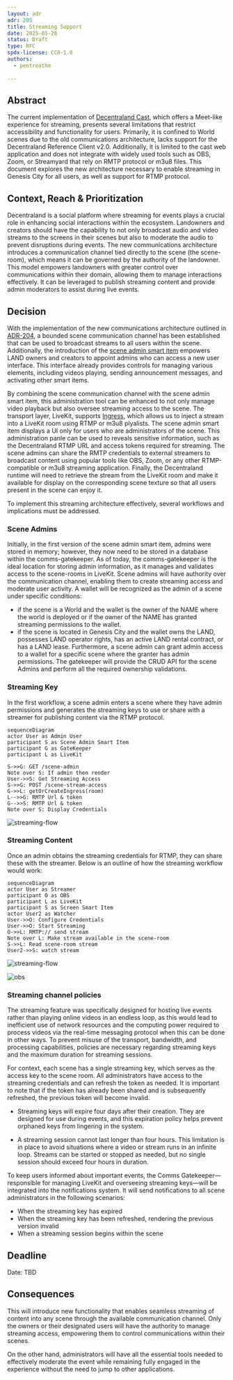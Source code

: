 ```yaml
---
layout: adr
adr: 205
title: Streaming Support
date: 2025-05-28
status: Draft
type: RFC
spdx-license: CC0-1.0
authors:
  - pentreathm  
  
---
```


## Abstract

The current implementation of [Decentraland Cast](https://cast.decentraland.org/), which offers a Meet-like experience for streaming, presents several limitations that restrict accessibility and functionality for users. Primarily, it is confined to World scenes due to the old communications architecture, lacks support for the Decentraland Reference Client v2.0. Additionally, it is limited to the cast web application and does not integrate with widely used tools such as OBS, Zoom, or Streamyard that rely on RMTP protocol or m3u8 files. This document explores the new architecture necessary to enable streaming in Genesis City for all users, as well as support for RTMP protocol.

## Context, Reach & Prioritization 

Decentraland is a social platform where streaming for events plays a crucial role in enhancing social interactions within the ecosystem. Landowners and creators should have the capability to not only broadcast audio and video streams to the screens in their scenes but also to moderate the audio to prevent disruptions during events. The new communications architecture introduces a communication channel tied directly to the scene (the scene-room), which means it can be governed by the authority of the landowner. This model empowers landowners with greater control over communications within their domain, allowing them to manage interactions effectively. It can be leveraged to publish streaming content and provide admin moderators to assist during live events. 

## Decision 

With the implementation of the new communications architecture outlined in [ADR-204](https://adr.decentraland.org/adr/ADR-204), a bounded scene communication channel has been established that can be used to broadcast streams to all users within the scene. Additionally, the introduction of the [scene admin smart item](https://decentraland.org/blog/announcements/decentraland-updates-fresh-features-and-fixes/#scene-admin-smart-item) empowers LAND owners and creators to appoint admins who can access a new user interface. This interface already provides controls for managing various elements, including videos playing, sending announcement messages, and activating other smart items.

By combining the scene communication channel with the scene admin smart item, this administration tool can be enhanced to not only manage video playback but also oversee streaming access to the scene. The transport layer, LiveKit, supports [Ingress](https://docs.livekit.io/home/ingress/overview/), which allows us to inject a stream into a LiveKit room using RTMP or m3u8 plyalists. The scene admin smart item displays a UI only for users who are administrators of the scene. This administration panle can be used to reveals sensitive information, such as the Decentraland RTMP URL and access tokens required for streaming. The scene admins can share the RMTP credentials to external streamers to broadcast content using popular tools like OBS, Zoom, or any other RTMP-compatible or m3u8 streaming application. Finally, the Decentraland runtime will need to retrieve the stream from the LiveKit room and make it available for display on the corresponding scene texture so that all users present in the scene can enjoy it.

To implement this streaming architecture effectively, several workflows and implications must be addressed.


### Scene Admins

Initially, in the first version of the scene admin smart item, admins were stored in memory; however, they now need to be stored in a database within the comms-gatekeeper. As of today, the comms-gatekeeper is the ideal location for storing admin information, as it manages and validates access to the scene-rooms in LiveKit. Scene admins will have authority over the communication channel, enabling them to create streaming access and moderate user activity. 
A wallet will be recognized as the admin of a scene under specific conditions: 
- if the scene is a World and the wallet is the owner of the NAME where the world is deployed or if the owner of the NAME has granted streaming permissions to the wallet. 
- if the scene is located in Genesis City and the wallet owns the LAND, possesses LAND operator rights, has an active LAND rental contract, or has a LAND lease. 
Furthermore, a scene admin can grant admin access to a wallet for a specific scene where the granter has admin permissions.
The gatekeeper will provide the CRUD API for the scene Admins and perform all the required ownership validations. 

### Streaming Key 

In the first workflow, a scene admin enters a scene where they have admin permissions and generates the streaming keys to use or share with a streamer for publishing content via the RTMP protocol.


```mermaid
sequenceDiagram
actor User as Admin User
participant S as Scene Admin Smart Item
participant G as GateKeeper 
participant L as LiveKit 

S->>G: GET /scene-admin
Note over S: If admin then render 
User->>S: Get Streaming Access
S->>G: POST /scene-stream-access
G->>L: getOrCreateIngress(room) 
L-->>G: RMTP Url & token 
G-->>S: RMTP Url & token 
Note over S: Display Credentials  
``` 
![streaming-flow](/resources/ADR-205/scene-admin.png) 

### Streaming Content 

Once an admin obtains the streaming credentials for RTMP, they can share these with the streamer. Below is an outline of how the streaming workflow would work:

```mermaid
sequenceDiagram
actor User as Streamer
participant O as OBS
participant L as LiveKit 
participant S as Screen Smart Item
actor User2 as Watcher
User->>O: Configure Credentials 
User->>O: Start Streaming 
O->>L: RMTP:// send stream
Note over L: Make stream available in the scene-room
S->>L: Read scene-room stream 
User2->>S: watch stream
``` 
![streaming-flow](/resources/ADR-205/streamer.png) 

![obs](/resources/ADR-205/obs.png) 


### Streaming channel policies 

The streaming feature was specifically designed for hosting live events rather than playing online videos in an endless loop, as this would lead to inefficient use of network resources and the computing power required to process videos via the real-time messaging protocol when this can be done in other ways. To prevent misuse of the transport, bandwidth, and processing capabilities, policies are necessary regarding streaming keys and the maximum duration for streaming sessions. 

For context, each scene has a single streaming key, which serves as the access key to the scene room. All administrators have access to the streaming credentials and can refresh the token as needed. It is important to note that if the token has already been shared and is subsequently refreshed, the previous token will become invalid. 

- Streaming keys will expire four days after their creation. They are designed for use during events, and this expiration policy helps prevent orphaned keys from lingering in the system.

- A streaming session cannot last longer than four hours. This limitation is in place to avoid situations where a video or stream runs in an infinite loop. Streams can be started or stopped as needed, but no single session should exceed four hours in duration.

To keep users informed about important events, the Comms Gatekeeper—responsible for managing LiveKit and overseeing streaming keys—will be integrated into the notifications system. It will send notifications to all scene administrators in the following scenarios:

- When the streaming key has expired
- When the streaming key has been refreshed, rendering the previous version invalid
- When a streaming session begins within the scene


## Deadline

Date: TBD

## Consequences

This will introduce new functionality that enables seamless streaming of content into any scene through the available communication channel. Only the owners or their designated users will have the authority to manage streaming access, empowering them to control communications within their scenes. 

On the other hand, administrators will have all the essential tools needed to effectively moderate the event while remaining fully engaged in the experience without the need to jump to other applications. 